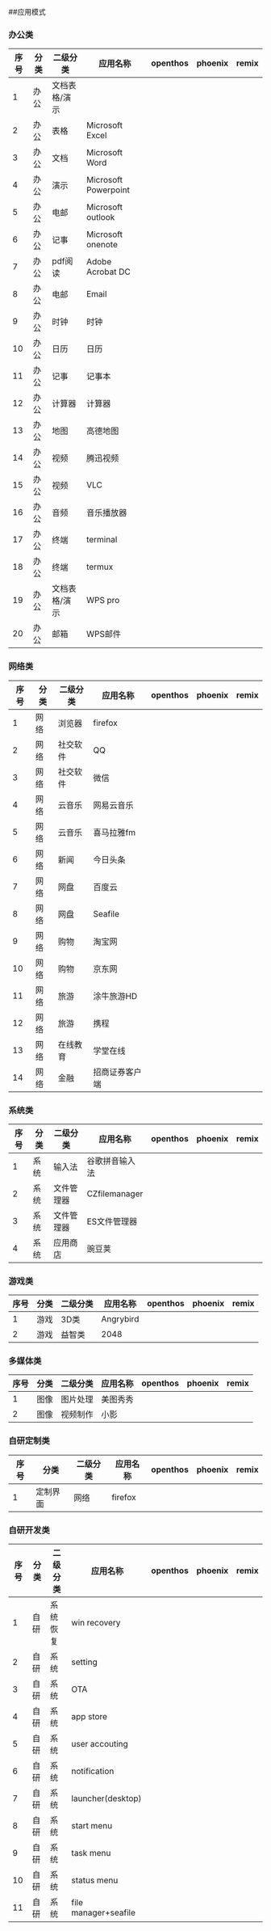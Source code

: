 ##应用模式

### 办公类

 序号|分类 | 二级分类 |应用名称 |openthos|phoenix|remix
------------- | ------------- | ------------- |-------------| -------------| -------------| -------------
1|办公|文档表格/演示|
2|办公|表格|Microsoft Excel|
3|办公|文档|Microsoft Word|
4|办公|演示|Microsoft Powerpoint|
5|办公|电邮|Microsoft outlook|
6|办公|记事|Microsoft onenote|
7|办公|pdf阅读|Adobe Acrobat DC|
8|办公|电邮|Email|
9|办公|时钟|时钟|
10|办公|日历|日历|
11|办公|记事|记事本|
12|办公|计算器|计算器|
13|办公|地图|高德地图|
14|办公|视频|腾迅视频|
15|办公|视频|VLC|
16|办公|音频|音乐播放器|
17|办公|终端|terminal|
18|办公|终端|termux|
19|办公|文档表格/演示|WPS pro|
20|办公|邮箱|WPS邮件|

### 网络类

 序号|分类 | 二级分类 |应用名称  |openthos|phoenix|remix
------------- | ------------- | ------------- |-------------| -------------| -------------| -------------
1|网络|浏览器|firefox|
2|网络|社交软件|QQ|
3|网络|社交软件|微信|
4|网络|云音乐|网易云音乐||
5|网络|云音乐|喜马拉雅fm||
6|网络|新闻|今日头条||
7|网络|网盘|百度云||
8|网络|网盘|Seafile||
9|网络|购物|淘宝网||
10|网络|购物|京东网||
11|网络|旅游|涂牛旅游HD||
12|网络|旅游|携程||
13|网络|在线教育|学堂在线||
14|网络|金融|招商证券客户端||

### 系统类

 序号|分类 | 二级分类 |应用名称  |openthos|phoenix|remix
------------- | ------------- | ------------- |-------------| -------------| -------------| -------------
1|系统|输入法|谷歌拼音输入法||
2|系统|文件管理器|CZfilemanager||
3|系统|文件管理器|ES文件管理器||
4|系统|应用商店|豌豆荚||

### 游戏类

 序号|分类 | 二级分类 |应用名称 |openthos|phoenix|remix
------------- | ------------- | ------------- |-------------| -------------| -------------| -------------
1|游戏|3D类|Angrybird||
2|游戏|益智类|2048||

### 多媒体类

 序号|分类 | 二级分类 |应用名称  |openthos|phoenix|remix
------------- | ------------- | ------------- |-------------| -------------| -------------| -------------
1|图像|图片处理|美图秀秀||
2|图像|视频制作|小影|

### 自研定制类

 序号|分类 | 二级分类 |应用名称  |openthos|phoenix|remix
------------- | ------------- | ------------- |-------------| -------------| -------------| -------------
1|定制界面|网络| firefox | 

### 自研开发类

 序号|分类 | 二级分类 |应用名称  |openthos|phoenix|remix
------------- | ------------- | ------------- |-------------| -------------| -------------| -------------
1|自研|系统恢复| win recovery||
2|自研|系统|setting||
3|自研|系统|OTA||
4|自研|系统|app store||
5|自研|系统|user accouting||
6|自研|系统|notification||
7|自研|系统|launcher(desktop)||
8|自研|系统|start menu||
9|自研|系统|task menu||
10|自研|系统|status menu||
11|自研|系统|file manager+seafile||






